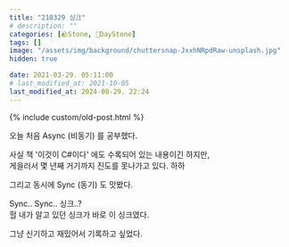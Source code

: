 ```yaml
---
title: "210329 싱크"
# description: ""
categories: [🪨Stone, 🌱DayStone]
tags: []
image: "/assets/img/background/chuttersnap-JxxhNRpdRaw-unsplash.jpg"
hidden: true

date: 2021-03-29. 05:11:00
# last_modified_at: 2021-10-05
last_modified_at: 2024-08-29. 22:24
---
```


{% include custom/old-post.html %}

오늘 처음 Async (비동기) 를 공부했다.  

사실 책 '이것이 C#이다' 에도 수록되어 있는 내용이긴 하지만,  
게을러서 몇 년째 거기까지 진도를 못나가고 있다. 하하  

그리고 동시에 Sync (동기) 도 맛봤다.  

Sync.. Sync.. 싱크..?  
헐 내가 알고 있던 싱크가 바로 이 싱크였다.  

그냥 신기하고 재밌어서 기록하고 싶었다.  
